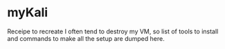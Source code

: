 # myKali
Receipe to recreate
I often tend to destroy my VM, so list of tools to install and commands to make all the setup are dumped here.
